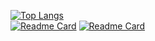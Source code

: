 [![Top Langs](https://github-readme-stats.vercel.app/api/top-langs/?username=Zhaikuku&layout=compact)](https://github.com/anuraghazra/github-readme-stats) <br>
[![Readme Card](https://github-readme-stats.vercel.app/api/pin/?username=anuraghazra&repo=github-readme-stats)](https://github.com/akuity/awesome-argo)
[![Readme Card](https://github-readme-stats.vercel.app/api/pin/?username=anuraghazra&repo=github-readme-stats)](https://github.com/argoproj/argo-workflows)
